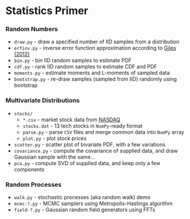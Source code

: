 # Statistics Primer

### Random Numbers

- `draw.py` - draw a specified number of IID samples from a distribution
- `erfinv.py` - inverse error function approximation according to [Giles (2012)](https://people.maths.ox.ac.uk/gilesm/files/gems_erfinv.pdf)
- `bin.py` - bin IID random samples to estimate PDF
- `cdf.py` - rank IID random samples to estimate CDF and PDF
- `moments.py` - estimate moments and L-moments of sampled data
- `bootstrap.py` - re-draw samples (sampled from IID) randomly using bootstrap

### Multivariate Distributions

- `stocks/`
	- `*.csv` - market stock data from [NASDAQ](https://www.nasdaq.com/market-activity/quotes/historical)
	- `stocks.dat` - 13 tech stocks in `NumPy`-ready format
	- `parse.py` - parse `CSV` files and merge common data into `NumPy` array
	- `plot.py` - plot stock prices
- `scatter.py` - scatter plot of bivariate PDF, with a few variations
- `covariance.py` - compute the covariance of supplied data, and draw Gaussian sample with the same...
- `pca.py` - compute SVD of supplied data, and keep only a few components

### Random Processes

- `walk.py` - stochastic processes (aka random walk) demo
- `mcmc-?.py` - MCMC samplers using Metropolis-Hastings algorithm
- `field-?.py` - Gaussian random field generators using FFTs

